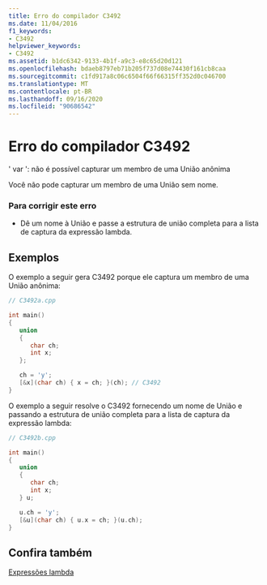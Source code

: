 ```yaml
---
title: Erro do compilador C3492
ms.date: 11/04/2016
f1_keywords:
- C3492
helpviewer_keywords:
- C3492
ms.assetid: b1dc6342-9133-4b1f-a9c3-e8c65d20d121
ms.openlocfilehash: bdaeb8797eb71b205f737d08e74430f161cb8caa
ms.sourcegitcommit: c1fd917a8c06c6504f66f66315ff352d0c046700
ms.translationtype: MT
ms.contentlocale: pt-BR
ms.lasthandoff: 09/16/2020
ms.locfileid: "90686542"
---
```

# <a name="compiler-error-c3492"></a>Erro do compilador C3492

' var ': não é possível capturar um membro de uma União anônima

Você não pode capturar um membro de uma União sem nome.

### <a name="to-correct-this-error"></a>Para corrigir este erro

- Dê um nome à União e passe a estrutura de união completa para a lista de captura da expressão lambda.

## <a name="examples"></a>Exemplos

O exemplo a seguir gera C3492 porque ele captura um membro de uma União anônima:

```cpp
// C3492a.cpp

int main()
{
   union
   {
      char ch;
      int x;
   };

   ch = 'y';
   [&x](char ch) { x = ch; }(ch); // C3492
}
```

O exemplo a seguir resolve o C3492 fornecendo um nome de União e passando a estrutura de união completa para a lista de captura da expressão lambda:

```cpp
// C3492b.cpp

int main()
{
   union
   {
      char ch;
      int x;
   } u;

   u.ch = 'y';
   [&u](char ch) { u.x = ch; }(u.ch);
}
```

## <a name="see-also"></a>Confira também

[Expressões lambda](../../cpp/lambda-expressions-in-cpp.md)
